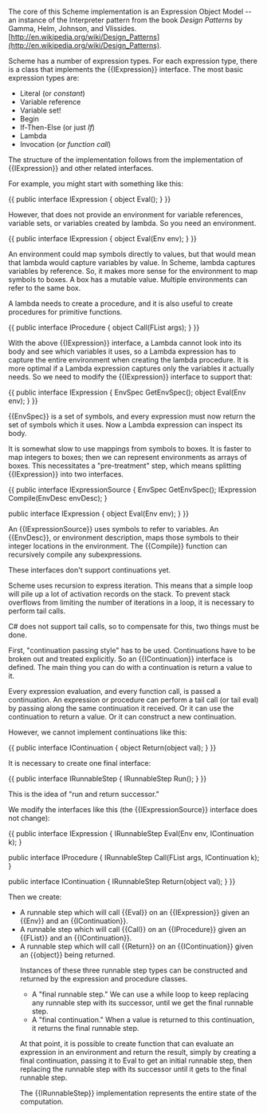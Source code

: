 The core of this Scheme implementation is an Expression Object Model -- an instance of the Interpreter pattern from the book _Design Patterns_ by Gamma, Helm, Johnson, and Vlissides. [http://en.wikipedia.org/wiki/Design_Patterns](http://en.wikipedia.org/wiki/Design_Patterns).

Scheme has a number of expression types. For each expression type, there is a class that implements the {{IExpression}} interface. The most basic expression types are:

* Literal (or _constant_)
* Variable reference
* Variable set!
* Begin
* If-Then-Else (or just _If_)
* Lambda
* Invocation (or _function call_)

The structure of the implementation follows from the implementation of {{IExpression}} and other related interfaces.

For example, you might start with something like this:

{{
public interface IExpression
{
    object Eval();
}
}}

However, that does not provide an environment for variable references, variable sets, or variables created by lambda. So you need an environment.

{{
public interface IExpression
{
    object Eval(Env env);
}
}}

An environment could map symbols directly to values, but that would mean that lambda would capture variables by value. In Scheme, lambda captures variables by reference. So, it makes more sense for the environment to map symbols to boxes. A box has a mutable value. Multiple environments can refer to the same box.

A lambda needs to create a procedure, and it is also useful to create procedures for primitive functions.

{{
public interface IProcedure
{
    object Call(FList<object> args);
}
}}

With the above {{IExpression}} interface, a Lambda cannot look into its body and see which variables it uses, so a Lambda expression has to capture the entire environment when creating the lambda procedure. It is more optimal if a Lambda expression captures only the variables it actually needs. So we need to modify the {{IExpression}} interface to support that:

{{
public interface IExpression
{
    EnvSpec GetEnvSpec();
    object Eval(Env env);
}
}}

{{EnvSpec}} is a set of symbols, and every expression must now return the set of symbols which it uses. Now a Lambda expression can inspect its body.

It is somewhat slow to use mappings from symbols to boxes. It is faster to map integers to boxes; then we can represent environments as arrays of boxes. This necessitates a "pre-treatment" step, which means splitting {{IExpression}} into two interfaces.

{{
public interface IExpressionSource
{
    EnvSpec GetEnvSpec();
    IExpression Compile(EnvDesc envDesc);
}

public interface IExpression
{
    object Eval(Env env);
}
}}

An {{IExpressionSource}} uses symbols to refer to variables. An {{EnvDesc}}, or environment description, maps those symbols to their integer locations in the environment. The {{Compile}} function can recursively compile any subexpressions.

These interfaces don't support continuations yet.

Scheme uses recursion to express iteration. This means that a simple loop will pile up a lot of activation records on the stack. To prevent stack overflows from limiting the number of iterations in a loop, it is necessary to perform tail calls.

C# does not support tail calls, so to compensate for this, two things must be done.

First, "continuation passing style" has to be used. Continuations have to be broken out and treated explicitly. So an {{IContinuation}} interface is defined. The main thing you can do with a continuation is return a value to it.

Every expression evaluation, and every function call, is passed a continuation. An expression or procedure can perform a tail call (or tail eval) by passing along the same continuation it received. Or it can use the continuation to return a value. Or it can construct a new continuation.

However, we cannot implement continuations like this:

{{
public interface IContinuation
{
    object Return(object val);
}
}}

It is necessary to create one final interface:

{{
public interface IRunnableStep
{
    IRunnableStep Run();
}
}}

This is the idea of "run and return successor."

We modify the interfaces like this (the {{IExpressionSource}} interface does not change):

{{
public interface IExpression
{
    IRunnableStep Eval(Env env, IContinuation k);
}

public interface IProcedure
{
    IRunnableStep Call(FList<object> args, IContinuation k);
}

public interface IContinuation
{
    IRunnableStep Return(object val);
}
}}

Then we create:

* A runnable step which will call {{Eval}} on an {{IExpression}} given an {{Env}} and an {{IContinuation}}.
* A runnable step which will call {{Call}} on an {{IProcedure}} given an {{FList<object>}} and an {{IContinuation}}.
* A runnable step which will call {{Return}} on an {{IContinuation}} given an {{object}} being returned.

Instances of these three runnable step types can be constructed and returned by the expression and procedure classes.

* A "final runnable step." We can use a while loop to keep replacing any runnable step with its successor, until we get the final runnable step.
* A "final continuation." When a value is returned to this continuation, it returns the final runnable step.

At that point, it is possible to create function that can evaluate an expression in an environment and return the result, simply by creating a final continuation, passing it to Eval to get an initial runnable step, then replacing the runnable step with its successor until it gets to the final runnable step.

The {{IRunnableStep}} implementation represents the entire state of the computation.